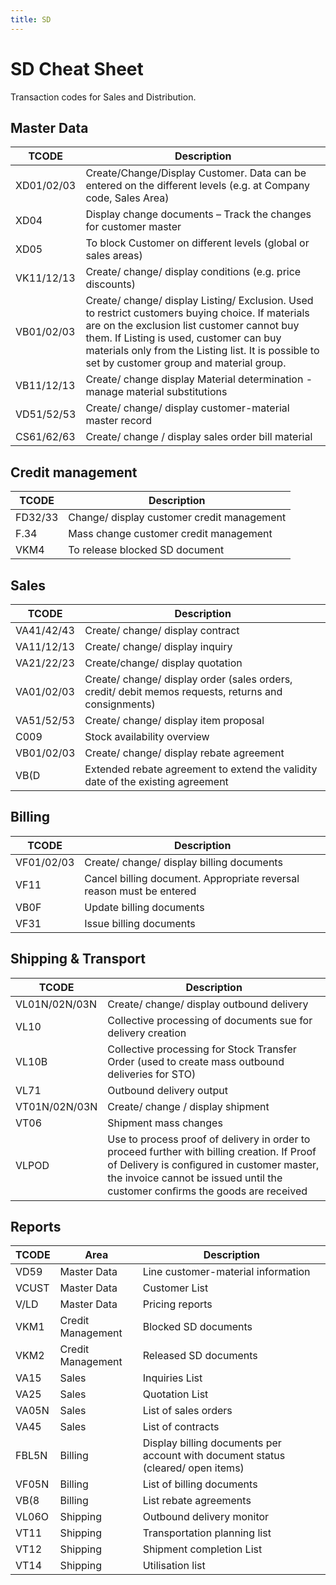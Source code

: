 ```yaml
---
title: SD
---
```

# SD Cheat Sheet

Transaction codes for Sales and Distribution.

## Master Data

TCODE | Description
--- | ---
XD01/02/03 | Create/Change/Display Customer. Data can be entered on the different levels (e.g. at Company code, Sales Area)
XD04 | Display change documents – Track the changes for customer master
XD05 | To block Customer on different levels (global or sales areas)
VK11/12/13 | Create/ change/ display conditions (e.g. price discounts)
VB01/02/03 | Create/ change/ display Listing/ Exclusion. Used to restrict customers buying choice. If materials are on the exclusion list customer cannot buy them. If Listing is used, customer can buy materials only from the Listing list. It is possible to set by customer group and material group.
VB11/12/13 | Create/ change display Material determination - manage material substitutions
VD51/52/53 | Create/ change/ display customer-material master record
CS61/62/63 | Create/ change / display sales order bill material

## Credit management

TCODE | Description
--- | ---
FD32/33 | Change/ display customer credit management
F.34 | Mass change customer credit management
VKM4 | To release blocked SD document

## Sales

TCODE | Description
--- | ---
VA41/42/43 | Create/ change/ display contract
VA11/12/13 | Create/ change/ display inquiry
VA21/22/23 | Create/change/ display quotation
VA01/02/03 | Create/ change/ display order (sales orders, credit/ debit memos requests, returns and consignments)
VA51/52/53 | Create/ change/ display item proposal
C009 | Stock availability overview
VB01/02/03 | Create/ change/ display rebate agreement
VB(D | Extended rebate agreement to extend the validity date of the existing agreement

## Billing

TCODE | Description
--- | ---
VF01/02/03 | Create/ change/ display billing documents
VF11 | Cancel billing document. Appropriate reversal reason must be entered
VB0F | Update billing documents
VF31 | Issue billing documents

## Shipping & Transport

TCODE | Description
--- | ---
VL01N/02N/03N | Create/ change/ display outbound delivery
VL10 | Collective processing of documents sue for delivery creation
VL10B | Collective processing for Stock Transfer Order (used to create mass outbound deliveries for STO)
VL71 | Outbound delivery output
VT01N/02N/03N | Create/ change / display shipment
VT06 | Shipment mass changes
VLPOD | Use to process proof of delivery in order to proceed further with billing creation. If Proof of Delivery is conﬁgured in customer master, the invoice cannot be issued until the customer conﬁrms the goods are received

## Reports

TCODE | Area | Description
--- | --- | ---
VD59 | Master Data | Line customer-material information
VCUST | Master Data | Customer List
V/LD | Master Data | Pricing reports
VKM1 | Credit Management | Blocked SD documents
VKM2 | Credit Management | Released SD documents
VA15 | Sales | Inquiries List
VA25 | Sales | Quotation List
VA05N |Sales | List of sales orders
VA45 | Sales | List of contracts
FBL5N | Billing | Display billing documents per account with document status (cleared/ open items)
VF05N | Billing | List of billing documents
VB(8 | Billing | List rebate agreements
VL06O | Shipping | Outbound delivery monitor
VT11 | Shipping | Transportation planning list
VT12 | Shipping | Shipment completion List
VT14 | Shipping | Utilisation list 

